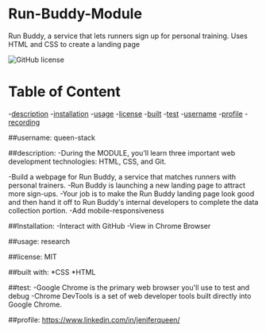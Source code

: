 # Run-Buddy-Module
Run Buddy, a service that lets runners sign up for personal training.  Uses HTML and CSS to create a landing page

![GitHub license](https://img.shields.io/badge/license-MIT-purple.svg)

# Table of Content
-[description](#description)
-[installation](#installation)
-[usage](#usage)
-[license](#license)
-[built](#built)
-[test](#test)
-[username](#username)
-[profile](#profile)
-[recording](#recording)


##username:
    queen-stack

##description:
 -During the MODULE, you’ll learn three important web development technologies: HTML, CSS, and Git.

-Build a webpage for Run Buddy, a service that matches runners with personal trainers. 
-Run Buddy is launching a new landing page to attract more sign-ups.
-Your job is to make the Run Buddy landing page look good and then hand it off to Run Buddy's internal developers to complete the data collection portion.
-Add mobile-responsiveness


##Installation:
 -Interact with GitHub 
 -View in Chrome Browser

##usage:
    research 

##license:
    MIT 

##built with:
    *CSS
    *HTML

##test:
  -Google Chrome is the primary web browser you'll use to test and debug 
  -Chrome DevTools is a set of web developer tools built directly into Google Chrome. 
    

##profile:
    https://www.linkedin.com/in/jeniferqueen/
